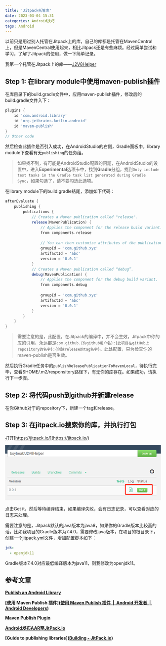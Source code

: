 ```yaml
---
title: 'Jitpack托管库'
date: 2023-03-04 15:31
categories: Android技巧
tags: Android
---
```


以前只是用过别人托管在Jitpack上的库，自己的库都是托管在MavenCentral上，但是MavenCentral使用起来，相比Jitpack还是有些麻烦。经过简单尝试和学习，了解了Jitpack的使用，做一下简单记录。

我第一个托管在Jitpack上的库——[J2V8Helper](https://github.com/boybeak/J2V8Helper)

## Step 1: 在library module中使用maven-publish插件

在库目录下的build.gradle文件中，应用maven-publish插件，修改后的build.gradle文件入下：

```groovy
plugins {
    id 'com.android.library'
    id 'org.jetbrains.kotlin.android'
    id 'maven-publish'
}
// Other code
```

然后检查此插件是否引入成功，在AndroidStudio的右侧，Gradle面板中，library module下查看有无`publishing`的任务组。

> 如果找不到，有可能是AndroidStudio配置的问题，在AndroidStudio的设置中，进入**Experimental**选项卡中，找到**Gradle**分组，找到`Only include test tasks in the Gradle task list generated during Gradle Sync`，如果勾选了，请不要勾选此选项。

在library module下的build.gradle结尾，添加如下代码：

```groovy
afterEvaluate {
    publishing {
        publications {
            // Creates a Maven publication called "release".
            release(MavenPublication) {
                // Applies the component for the release build variant.
                from components.release

                // You can then customize attributes of the publication as shown below.
                groupId = 'com.github.xyz'
                artifactId = 'abc'
                version = '0.0.1'
            }
            // Creates a Maven publication called “debug”.
            debug(MavenPublication) {
                // Applies the component for the debug build variant.
                from components.debug

                groupId = 'com.github.xyz'
                artifactId = 'abc'
                version = '0.0.1'
            }
        }
    }
}
```

> 需要注意的是，此配置，在Jitpack的编译中，并不会生效，Jitpack中你的库的引用，永远都是`com.github.{你github用户名}:{此项目在gitHub上repository的名字}:{创建release的tag名字}`。此处配置，只为检查你的maven-publish是否生效。

然后执行Gradle任务中的`publishReleasePublicationToMavenLocal`，待执行完毕，查看$HOME/.m2/responsitory路径下，有无你的库存在。如果成功，请执行下一步骤。

## Step 2: 将代码push到github并新建release

在你Github对于的repository下，新建一个tag和release。

## Step 3: 在jitpack.io搜索你的库，并执行打包

打开[https://jitpack.io/](https://jitpack.io/)

![](/images/jitpack.png)

点击Get it，然后等待编译结束，如果编译失败，会有日志记录，可以查看对应的日志来处理。

需要注意的是，Jitpack默认的java版本为java8，如果你的Gradle版本比较高的话，比如我项目的Gradle版本为7.4.0，需要修改java版本，在项目的根目录下，创建一个jitpack.yml文件，增加配置脚本如下：

```yml
jdk:
  - openjdk11
```

Gradle版本7.4.0对应最低编译版本为java11，则我修改为openjdk11。



## 参考文章

[**Publish an Android Library**](https://jitpack.io/docs/ANDROID/#create-your-release)

**[使用 Maven Publish 插件]([使用 Maven Publish 插件 &nbsp;|&nbsp; Android 开发者 &nbsp;|&nbsp; Android Developers](https://developer.android.com/studio/build/maven-publish-plugin?hl=zh-cn))**

**[Maven Publish Plugin](https://docs.gradle.org/current/userguide/publishing_maven.html)**

**[Android发布AAR至JitPack.io](https://www.jianshu.com/p/604d56b46506)**

**[Guide to publishing libraries]([Building - JitPack.io](https://jitpack.io/docs/BUILDING/))**


